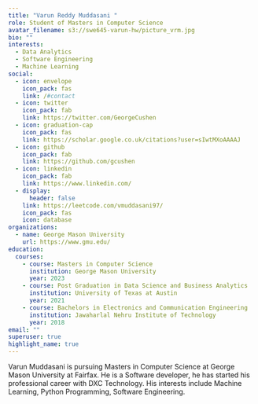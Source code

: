 ```yaml
---
title: "Varun Reddy Muddasani "
role: Student of Masters in Computer Science
avatar_filename: s3://swe645-varun-hw/picture_vrm.jpg
bio: ""
interests:
  - Data Analytics
  - Software Engineering
  - Machine Learning
social:
  - icon: envelope
    icon_pack: fas
    link: /#contact
  - icon: twitter
    icon_pack: fab
    link: https://twitter.com/GeorgeCushen
  - icon: graduation-cap
    icon_pack: fas
    link: https://scholar.google.co.uk/citations?user=sIwtMXoAAAAJ
  - icon: github
    icon_pack: fab
    link: https://github.com/gcushen
  - icon: linkedin
    icon_pack: fab
    link: https://www.linkedin.com/
  - display:
      header: false
    link: https://leetcode.com/vmuddasani97/
    icon_pack: fas
    icon: database
organizations:
  - name: George Mason University
    url: https://www.gmu.edu/
education:
  courses:
    - course: Masters in Computer Science
      institution: George Mason University
      year: 2023
    - course: Post Graduation in Data Science and Business Analytics
      institution: University of Texas at Austin
      year: 2021
    - course: Bachelors in Electronics and Communication Engineering
      institution: Jawaharlal Nehru Institute of Technology
      year: 2018
email: ""
superuser: true
highlight_name: true
---
```

Varun Muddasani is pursuing Masters in Computer Science at George Mason University at Fairfax. He is a Software developer, he has started his professional career with DXC Technology. His interests include Machine Learning, Python Programming, Software Engineering.